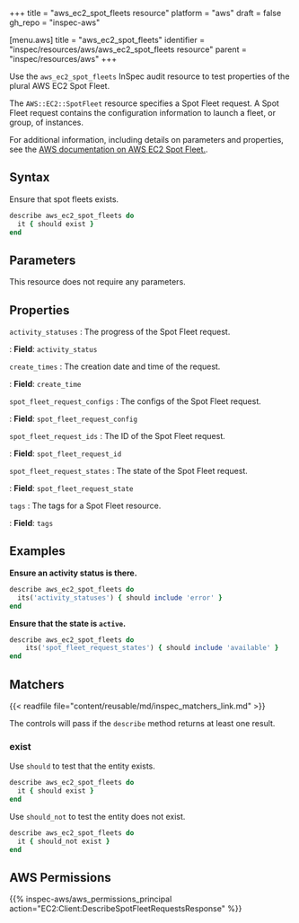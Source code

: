 +++
title = "aws_ec2_spot_fleets resource"
platform = "aws"
draft = false
gh_repo = "inspec-aws"

[menu.aws]
title = "aws_ec2_spot_fleets"
identifier = "inspec/resources/aws/aws_ec2_spot_fleets resource"
parent = "inspec/resources/aws"
+++

Use the `aws_ec2_spot_fleets` InSpec audit resource to test properties of the plural AWS EC2 Spot Fleet.

The `AWS::EC2::SpotFleet` resource specifies a Spot Fleet request. A Spot Fleet request contains the configuration information to launch a fleet, or group, of instances.

For additional information, including details on parameters and properties, see the [AWS documentation on AWS EC2 Spot Fleet.](https://docs.aws.amazon.com/AWSCloudFormation/latest/UserGuide/aws-resource-ec2-spotfleet.html).

## Syntax

Ensure that spot fleets exists.

```ruby
describe aws_ec2_spot_fleets do
  it { should exist }
end
```

## Parameters

This resource does not require any parameters.

## Properties

`activity_statuses`
: The progress of the Spot Fleet request.

: **Field**: `activity_status`

`create_times`
: The creation date and time of the request.

: **Field**: `create_time`

`spot_fleet_request_configs`
: The configs of the Spot Fleet request.

: **Field**: `spot_fleet_request_config`

`spot_fleet_request_ids`
: The ID of the Spot Fleet request.

: **Field**: `spot_fleet_request_id`

`spot_fleet_request_states`
: The state of the Spot Fleet request.

: **Field**: `spot_fleet_request_state`

`tags`
: The tags for a Spot Fleet resource.

: **Field**: `tags`

## Examples

**Ensure an activity status is there.**

```ruby
describe aws_ec2_spot_fleets do
  its('activity_statuses') { should include 'error' }
end
```

**Ensure that the state is `active`.**

```ruby
describe aws_ec2_spot_fleets do
    its('spot_fleet_request_states') { should include 'available' }
end
```

## Matchers

{{< readfile file="content/reusable/md/inspec_matchers_link.md" >}}

The controls will pass if the `describe` method returns at least one result.

### exist

Use `should` to test that the entity exists.

```ruby
describe aws_ec2_spot_fleets do
  it { should exist }
end
```

Use `should_not` to test the entity does not exist.

```ruby
describe aws_ec2_spot_fleets do
  it { should_not exist }
end
```

## AWS Permissions

{{% inspec-aws/aws_permissions_principal action="EC2:Client:DescribeSpotFleetRequestsResponse" %}}
